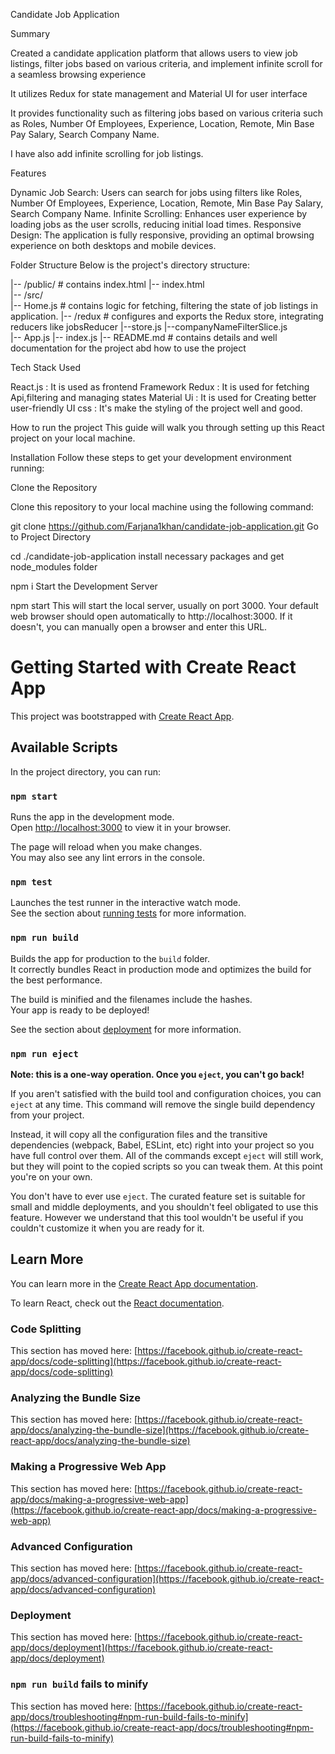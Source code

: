 Candidate Job Application 

Summary

Created a candidate application platform that allows users to view job listings, filter jobs based on various criteria, and implement infinite scroll for a seamless browsing experience

It utilizes Redux for state management and Material UI for  user interface

It provides functionality such as filtering jobs based on various criteria such as Roles, Number Of Employees, Experience, Location, Remote, Min Base Pay Salary, Search Company Name.

I have also add  infinite scrolling for job listings.


Features

Dynamic Job Search: Users can search for jobs using filters like Roles, Number Of Employees, Experience, Location, Remote, Min Base Pay Salary, Search Company Name.
Infinite Scrolling: Enhances user experience by loading jobs as the user scrolls, reducing initial load times.
Responsive Design: The application is fully responsive, providing an optimal browsing experience on both desktops and mobile devices.

Folder Structure
Below is the project's directory structure:

|-- /public/                   # contains index.html
    |-- index.html                 
|-- /src/                   
    |-- Home.js          # contains logic for fetching, filtering the state of job listings in application.
    |-- /redux            # configures and exports the Redux store, integrating reducers  like jobsReducer 
        |--store.js
        |--companyNameFilterSlice.js  
    |-- App.js
    |-- index.js
|-- README.md    # contains details and well documentation for the project abd how to use the project



Tech Stack Used

React.js :  It is used as frontend Framework
Redux :  It is used for fetching Api,filtering and managing states
Material Ui : It is used for Creating better user-friendly UI
css : It's make the styling of the project well and good.

How to run the project
This guide will walk you through setting up this React project on your local machine.

Installation
Follow these steps to get your development environment running:

Clone the Repository

Clone this repository to your local machine using the following command:

git clone https://github.com/Farjana1khan/candidate-job-application.git
Go to Project Directory

cd ./candidate-job-application
install necessary packages and get node_modules folder

npm i
Start the Development Server

npm start
This will start the local server, usually on port 3000. Your default web browser should open automatically to http://localhost:3000. If it doesn't, you can manually open a browser and enter this URL.




# Getting Started with Create React App

This project was bootstrapped with [Create React App](https://github.com/facebook/create-react-app).

## Available Scripts

In the project directory, you can run:

### `npm start`

Runs the app in the development mode.\
Open [http://localhost:3000](http://localhost:3000) to view it in your browser.

The page will reload when you make changes.\
You may also see any lint errors in the console.

### `npm test`

Launches the test runner in the interactive watch mode.\
See the section about [running tests](https://facebook.github.io/create-react-app/docs/running-tests) for more information.

### `npm run build`

Builds the app for production to the `build` folder.\
It correctly bundles React in production mode and optimizes the build for the best performance.

The build is minified and the filenames include the hashes.\
Your app is ready to be deployed!

See the section about [deployment](https://facebook.github.io/create-react-app/docs/deployment) for more information.

### `npm run eject`

**Note: this is a one-way operation. Once you `eject`, you can't go back!**

If you aren't satisfied with the build tool and configuration choices, you can `eject` at any time. This command will remove the single build dependency from your project.

Instead, it will copy all the configuration files and the transitive dependencies (webpack, Babel, ESLint, etc) right into your project so you have full control over them. All of the commands except `eject` will still work, but they will point to the copied scripts so you can tweak them. At this point you're on your own.

You don't have to ever use `eject`. The curated feature set is suitable for small and middle deployments, and you shouldn't feel obligated to use this feature. However we understand that this tool wouldn't be useful if you couldn't customize it when you are ready for it.

## Learn More

You can learn more in the [Create React App documentation](https://facebook.github.io/create-react-app/docs/getting-started).

To learn React, check out the [React documentation](https://reactjs.org/).

### Code Splitting

This section has moved here: [https://facebook.github.io/create-react-app/docs/code-splitting](https://facebook.github.io/create-react-app/docs/code-splitting)

### Analyzing the Bundle Size

This section has moved here: [https://facebook.github.io/create-react-app/docs/analyzing-the-bundle-size](https://facebook.github.io/create-react-app/docs/analyzing-the-bundle-size)

### Making a Progressive Web App

This section has moved here: [https://facebook.github.io/create-react-app/docs/making-a-progressive-web-app](https://facebook.github.io/create-react-app/docs/making-a-progressive-web-app)

### Advanced Configuration

This section has moved here: [https://facebook.github.io/create-react-app/docs/advanced-configuration](https://facebook.github.io/create-react-app/docs/advanced-configuration)

### Deployment

This section has moved here: [https://facebook.github.io/create-react-app/docs/deployment](https://facebook.github.io/create-react-app/docs/deployment)

### `npm run build` fails to minify

This section has moved here: [https://facebook.github.io/create-react-app/docs/troubleshooting#npm-run-build-fails-to-minify](https://facebook.github.io/create-react-app/docs/troubleshooting#npm-run-build-fails-to-minify)



